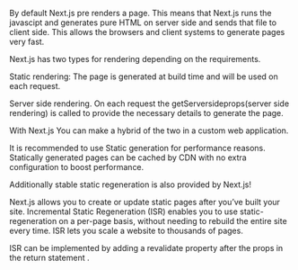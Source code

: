 By default Next.js pre renders a page. This means that Next.js  runs the javascipt and generates pure HTML on server side and sends that file to client side. This allows the browsers and client systems to generate pages very fast.



Next.js has two types for rendering depending on the requirements. 



Static rendering: The page is generated at build time and will be used on each request.

Server side rendering. On each request the getServersideprops(server side rendering) is called to provide the necessary details to generate the page.

With Next.js You can make a hybrid of the two in a custom  web application.

It is recommended to use  Static generation for performance reasons. Statically generated pages can be cached by CDN with no extra configuration to boost performance. 

Additionally stable static regeneration is also provided by Next.js!

Next.js allows you to create or update static pages after  you’ve built your site. Incremental Static Regeneration (ISR) enables you to use static-regeneration on a per-page basis, without needing to rebuild the entire site every time. ISR lets you scale a website to thousands of pages.

 ISR can be implemented by adding a revalidate property after the props in the return statement .


